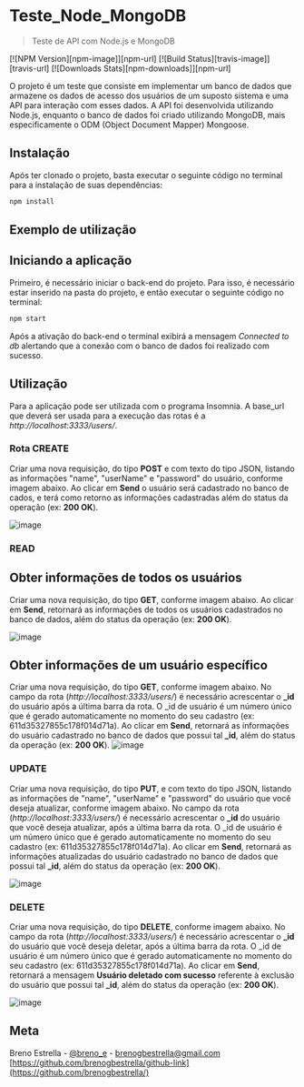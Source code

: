 # Teste_Node_MongoDB
> Teste de API com Node.js e MongoDB

[![NPM Version][npm-image]][npm-url]
[![Build Status][travis-image]][travis-url]
[![Downloads Stats][npm-downloads]][npm-url]

O projeto é um teste que consiste em implementar um banco de dados que armazene os dados de acesso dos usuários de um suposto sistema e uma API para interação com esses dados.
A API foi desenvolvida utilizando Node.js, enquanto o banco de dados foi criado utilizando MongoDB, mais especificamente o ODM (Object Document Mapper) Mongoose.

## Instalação

Após ter clonado o projeto, basta executar o seguinte código no terminal para a instalação de suas dependências:

```sh
npm install 
```

## Exemplo de utilização

<h2>Iniciando a aplicação</h2>

Primeiro, é necessário iniciar o back-end do projeto. Para isso, é necessário estar inserido na pasta do projeto, e então executar o seguinte código no terminal:

```sh
npm start 
```
Após a ativação do back-end o terminal exibirá a mensagem _Connected to db_ alertando que a conexão com o banco de dados foi realizado com sucesso.

<h2>Utilização</h2>

Para a aplicação pode ser utilizada com o programa Insomnia.
A base_url que deverá ser usada para a execução das rotas é a _http://localhost:3333/users/_.

<h3>Rota CREATE</h3>

Criar uma nova requisição, do tipo __POST__ e com texto do tipo JSON, listando as informações "name", "userName" e "password" do usuário, conforme imagem abaixo.
Ao clicar em __Send__ o usuário será cadastrado no banco de cados, e terá como retorno as informações cadastradas além do status da operação (ex: __200 OK__).

![image](https://user-images.githubusercontent.com/79873506/129933736-1095c8dc-da02-44db-90fb-046b0e25b342.png)

<h3>READ</h3>

## Obter informações de todos os usuários

Criar uma nova requisição, do tipo __GET__, conforme imagem abaixo.
Ao clicar em __Send__, retornará as informações de todos os usuários cadastrados no banco de dados, além do status da operação (ex: __200 OK__).

![image](https://user-images.githubusercontent.com/79873506/129936154-a4b68aea-69ac-4f3d-83ab-2be616d1027c.png)


## Obter informações de um usuário específico

Criar uma nova requisição, do tipo __GET__, conforme imagem abaixo.
No campo da rota (_http://localhost:3333/users/_) é necessário acrescentar o **_id** do usuário após a última barra da rota. O _id de usuário é um número único que é gerado automaticamente no momento do seu cadastro (ex: 611d35327855c178f014d71a).
Ao clicar em __Send__, retornará as informações do usuário cadastrado no banco de dados que possui tal **_id**, além do status da operação (ex: __200 OK__).
![image](https://user-images.githubusercontent.com/79873506/129936311-a1b80d94-ef4c-48ec-9e5a-78aa80d29a50.png)

<h3>UPDATE</h3>

Criar uma nova requisição, do tipo __PUT__, e com texto do tipo JSON, listando as informações de "name", "userName" e "password" do usuário que você deseja atualizar, conforme imagem abaixo.
No campo da rota (_http://localhost:3333/users/_) é necessário acrescentar o **_id** do usuário que você deseja atualizar, após a última barra da rota. O _id de usuário é um número único que é gerado automaticamente no momento do seu cadastro (ex: 611d35327855c178f014d71a).
Ao clicar em __Send__, retornará as informações atualizadas do usuário cadastrado no banco de dados que possui tal **_id**, além do status da operação (ex: __200 OK__).


![image](https://user-images.githubusercontent.com/79873506/129937070-0829b7ed-6cad-4608-b337-4dc359317b2f.png)

<h3>DELETE</h3>

Criar uma nova requisição, do tipo __DELETE__, conforme imagem abaixo.
No campo da rota (_http://localhost:3333/users/_) é necessário acrescentar o **_id** do usuário que você deseja deletar, após a última barra da rota. O _id de usuário é um número único que é gerado automaticamente no momento do seu cadastro (ex: 611d35327855c178f014d71a).
Ao clicar em __Send__, retornará a mensagem __Usuário deletado com sucesso__ referente à exclusão do usuário que possui tal **_id**, além do status da operação (ex: __200 OK__).

![image](https://user-images.githubusercontent.com/79873506/129937434-54617a9c-5843-447e-9a01-d058959720e7.png)

## Meta

Breno Estrella - [@breno_e](https://twitter.com/breno_e) - brenogbestrella@gmail.com
[https://github.com/brenogbestrella/github-link](https://github.com/brenogbestrella/)
